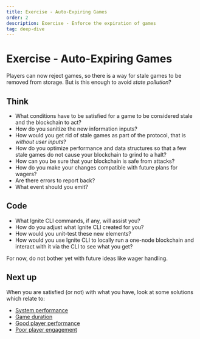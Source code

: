 ```yaml
---
title: Exercise - Auto-Expiring Games
order: 2
description: Exercise - Enforce the expiration of games
tag: deep-dive
---
```


# Exercise - Auto-Expiring Games

Players can now reject games, so there is a way for stale games to be removed from storage. But is this enough to avoid _state pollution_?

## Think

* What conditions have to be satisfied for a game to be considered stale and the blockchain to act?
* How do you sanitize the new information inputs?
* How would you get rid of stale games as part of the protocol, that is _without user inputs_?
* How do you optimize performance and data structures so that a few stale games do not cause your blockchain to grind to a halt?
* How can you be sure that your blockchain is safe from attacks?
* How do you make your changes compatible with future plans for wagers?
* Are there errors to report back?
* What event should you emit?

## Code

* What Ignite CLI commands, if any, will assist you?
* How do you adjust what Ignite CLI created for you?
* How would you unit-test these new elements?
* How would you use Ignite CLI to locally run a one-node blockchain and interact with it via the CLI to see what you get?

For now, do not bother yet with future ideas like wager handling.

## Next up

When you are satisfied (or not) with what you have, look at some solutions which relate to:

* [System performance](../4-my-own-chain/game-fifo.md)
* [Game duration](../4-my-own-chain/game-deadline.md)
* [Good player performance](../4-my-own-chain/game-winner.md)
* [Poor player engagement](../4-my-own-chain/game-forfeit.md)
